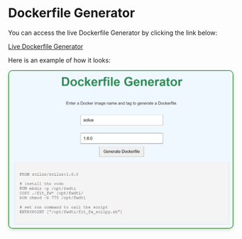 # Dockerfile Generator

You can access the live Dockerfile Generator by clicking the link below:

[Live Dockerfile Generator](https://nbahador.github.io/Docker_file_generator/)

Here is an example of how it looks:

<p align="left">
  <img src="/assets/docker_file_example.png" alt="Dockerfile Generator Example" width="600" style="border: 2px solid #4CAF50; border-radius: 10px; box-shadow: 0px 4px 6px rgba(0, 0, 0, 0.1);">
</p>
